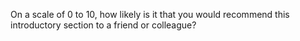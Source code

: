 On a scale of 0 to 10, how likely is it that you would recommend this
introductory section to a friend or colleague?

  
